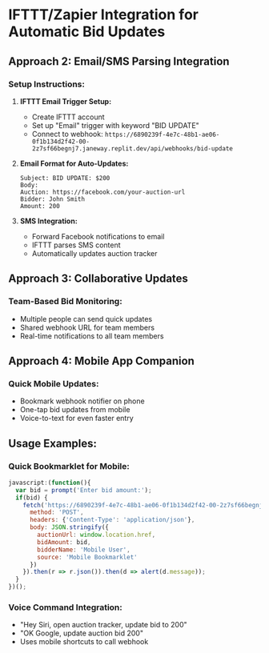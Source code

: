 # IFTTT/Zapier Integration for Automatic Bid Updates

## Approach 2: Email/SMS Parsing Integration

### Setup Instructions:

1. **IFTTT Email Trigger Setup:**
   - Create IFTTT account
   - Set up "Email" trigger with keyword "BID UPDATE"
   - Connect to webhook: `https://6890239f-4e7c-48b1-ae06-0f1b134d2f42-00-2z7sf66begnj7.janeway.replit.dev/api/webhooks/bid-update`

2. **Email Format for Auto-Updates:**
   ```
   Subject: BID UPDATE: $200
   Body: 
   Auction: https://facebook.com/your-auction-url
   Bidder: John Smith
   Amount: 200
   ```

3. **SMS Integration:**
   - Forward Facebook notifications to email
   - IFTTT parses SMS content
   - Automatically updates auction tracker

## Approach 3: Collaborative Updates

### Team-Based Bid Monitoring:
- Multiple people can send quick updates
- Shared webhook URL for team members
- Real-time notifications to all team members

## Approach 4: Mobile App Companion

### Quick Mobile Updates:
- Bookmark webhook notifier on phone
- One-tap bid updates from mobile
- Voice-to-text for even faster entry

## Usage Examples:

### Quick Bookmarklet for Mobile:
```javascript
javascript:(function(){
  var bid = prompt('Enter bid amount:');
  if(bid) {
    fetch('https://6890239f-4e7c-48b1-ae06-0f1b134d2f42-00-2z7sf66begnj7.janeway.replit.dev/api/webhooks/bid-update', {
      method: 'POST',
      headers: {'Content-Type': 'application/json'},
      body: JSON.stringify({
        auctionUrl: window.location.href,
        bidAmount: bid,
        bidderName: 'Mobile User',
        source: 'Mobile Bookmarklet'
      })
    }).then(r => r.json()).then(d => alert(d.message));
  }
})();
```

### Voice Command Integration:
- "Hey Siri, open auction tracker, update bid to 200"
- "OK Google, update auction bid 200"
- Uses mobile shortcuts to call webhook